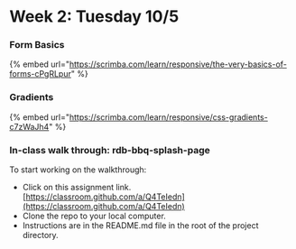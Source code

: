 # Week 2: Tuesday 10/5

### Form Basics

{% embed url="https://scrimba.com/learn/responsive/the-very-basics-of-forms-cPgRLpur" %}

### Gradients

{% embed url="https://scrimba.com/learn/responsive/css-gradients-c7zWaJh4" %}

### In-class walk through: rdb-bbq-splash-page

To start working on the walkthrough:

* Click on this assignment link. [https://classroom.github.com/a/Q4TeIedn](https://classroom.github.com/a/Q4TeIedn)
* Clone the repo to your local computer.
* Instructions are in the README.md file in the root of the project directory.

